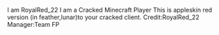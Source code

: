 I am RoyalRed_22
I am a Cracked Minecraft Player
This is appleskin red version (in feather,lunar)to your cracked client.
Credit:RoyalRed_22
Manager:Team FP
